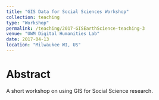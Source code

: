 ```yaml
---
title: "GIS Data for Social Sciences Workshop"
collection: teaching
type: "Workshop"
permalink: /teaching/2017-GISEarthScience-teaching-3
venue: "UWM Digital Humanities Lab"
date: 2017-04-13
location: "Milwaukee WI, US"
---
```


Abstract
======

A short workshop on using GIS for Social Science research.